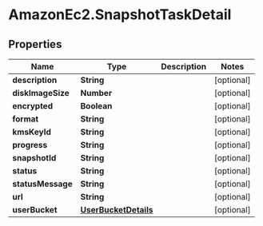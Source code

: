 # AmazonEc2.SnapshotTaskDetail

## Properties

Name | Type | Description | Notes
------------ | ------------- | ------------- | -------------
**description** | **String** |  | [optional] 
**diskImageSize** | **Number** |  | [optional] 
**encrypted** | **Boolean** |  | [optional] 
**format** | **String** |  | [optional] 
**kmsKeyId** | **String** |  | [optional] 
**progress** | **String** |  | [optional] 
**snapshotId** | **String** |  | [optional] 
**status** | **String** |  | [optional] 
**statusMessage** | **String** |  | [optional] 
**url** | **String** |  | [optional] 
**userBucket** | [**UserBucketDetails**](UserBucketDetails.md) |  | [optional] 


